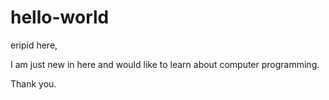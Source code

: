 # hello-world

eripid here,

I am just new in here and would like to learn about computer programming.

Thank you.

